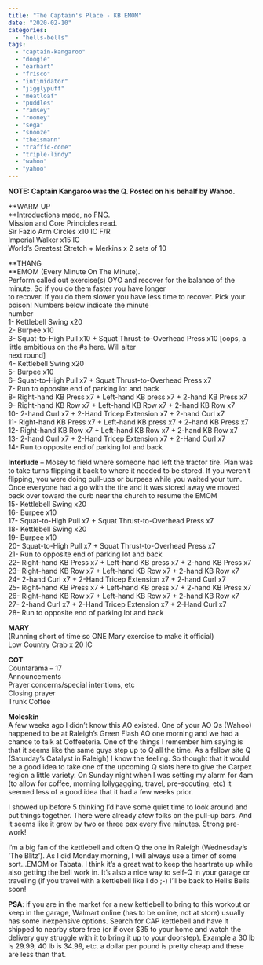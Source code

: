 ```yaml
---
title: "The Captain's Place - KB EMOM"
date: "2020-02-10"
categories: 
  - "hells-bells"
tags: 
  - "captain-kangaroo"
  - "doogie"
  - "earhart"
  - "frisco"
  - "intimidator"
  - "jigglypuff"
  - "meatloaf"
  - "puddles"
  - "ramsey"
  - "rooney"
  - "sega"
  - "snooze"
  - "theismann"
  - "traffic-cone"
  - "triple-lindy"
  - "wahoo"
  - "yahoo"
---
```


**NOTE: Captain Kangaroo was the Q. Posted on his behalf by Wahoo.**

**WARM UP  
**Introductions made, no FNG.  
Mission and Core Principles read.  
Sir Fazio Arm Circles x10 IC F/R  
Imperial Walker x15 IC  
World’s Greatest Stretch + Merkins x 2 sets of 10

**THANG  
**EMOM (Every Minute On The Minute).  
Perform called out exercise(s) OYO and recover for the balance of the minute. So if you do them faster you have longer  
to recover. If you do them slower you have less time to recover. Pick your poison! Numbers below indicate the minute  
number  
1- Kettlebell Swing x20  
2- Burpee x10  
3- Squat-to-High Pull x10 + Squat Thrust-to-Overhead Press x10 \[oops, a little ambitious on the #s here. Will alter  
next round\]  
4- Kettlebell Swing x20  
5- Burpee x10  
6- Squat-to-High Pull x7 + Squat Thrust-to-Overhead Press x7  
7- Run to opposite end of parking lot and back  
8- Right-hand KB Press x7 + Left-hand KB press x7 + 2-hand KB Press x7  
9- Right-hand KB Row x7 + Left-hand KB Row x7 + 2-hand KB Row x7  
10- 2-hand Curl x7 + 2-Hand Tricep Extension x7 + 2-hand Curl x7  
11- Right-hand KB Press x7 + Left-hand KB press x7 + 2-hand KB Press x7  
12- Right-hand KB Row x7 + Left-hand KB Row x7 + 2-hand KB Row x7  
13- 2-hand Curl x7 + 2-Hand Tricep Extension x7 + 2-Hand Curl x7  
14- Run to opposite end of parking lot and back

**Interlude** – Mosey to field where someone had left the tractor tire. Plan was to take turns flipping it back to where it needed to be stored. If you weren’t flipping, you were doing pull-ups or burpees while you waited your turn. Once everyone had a go with the tire and it was stored away we moved back over toward the curb near the church to resume the EMOM  
15- Kettlebell Swing x20  
16- Burpee x10  
17- Squat-to-High Pull x7 + Squat Thrust-to-Overhead Press x7  
18- Kettlebell Swing x20  
19- Burpee x10  
20- Squat-to-High Pull x7 + Squat Thrust-to-Overhead Press x7  
21- Run to opposite end of parking lot and back  
22- Right-hand KB Press x7 + Left-hand KB press x7 + 2-hand KB Press x7  
23- Right-hand KB Row x7 + Left-hand KB Row x7 + 2-hand KB Row x7  
24- 2-hand Curl x7 + 2-Hand Tricep Extension x7 + 2-hand Curl x7  
25- Right-hand KB Press x7 + Left-hand KB press x7 + 2-hand KB Press x7  
26- Right-hand KB Row x7 + Left-hand KB Row x7 + 2-hand KB Row x7  
27- 2-hand Curl x7 + 2-Hand Tricep Extension x7 + 2-Hand Curl x7  
28- Run to opposite end of parking lot and back

**MARY**  
(Running short of time so ONE Mary exercise to make it official)  
Low Country Crab x 20 IC

**COT**  
Countarama – 17  
Announcements  
Prayer concerns/special intentions, etc  
Closing prayer  
Trunk Coffee

**Moleskin**  
A few weeks ago I didn’t know this AO existed. One of your AO Qs (Wahoo) happened to be at Raleigh’s Green Flash AO one morning and we had a chance to talk at Coffeeteria. One of the things I remember him saying is that it seems like the same guys step up to Q all the time. As a fellow site Q (Saturday’s Catalyst in Raleigh) I know the feeling. So thought that it would be a good idea to take one of the upcoming Q slots here to give the Carpex region a little variety. On Sunday night when I was setting my alarm for 4am (to allow for coffee, morning lollygagging, travel, pre-scouting, etc) it seemed less of a good idea that it had a few weeks prior.  
  
I showed up before 5 thinking I’d have some quiet time to look around and put things together. There were already afew folks on the pull-up bars. And it seems like it grew by two or three pax every five minutes. Strong pre-work!  
  
I’m a big fan of the kettlebell and often Q the one in Raleigh (Wednesday’s ‘The Blitz’). As I did Monday morning, I will always use a timer of some sort…EMOM or Tabata. I think it’s a great wat to keep the heartrate up while also getting the bell work in. It’s also a nice way to self-Q in your garage or traveling (if you travel with a kettlebell like I do ;-) I’ll be back to Hell’s Bells soon!  
  
**PSA**: if you are in the market for a new kettlebell to bring to this workout or keep in the garage, Walmart online (has to be online, not at store) usually has some inexpensive options. Search for CAP kettlebell and have it shipped to nearby store free (or if over $35 to your home and watch the delivery guy struggle with it to bring it up to your doorstep). Example a 30 lb is 29.99, 40 lb is 34.99, etc. a dollar per pound is pretty cheap and these are less than that.
